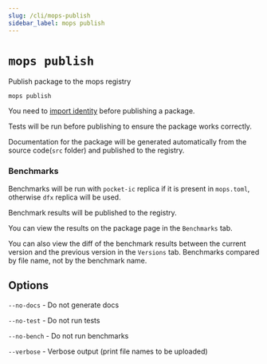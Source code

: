 ```yaml
---
slug: /cli/mops-publish
sidebar_label: mops publish
---
```


# `mops publish`

Publish package to the mops registry
```
mops publish
```

You need to [import identity](/cli/mops-user-import) before publishing a package.

Tests will be run before publishing to ensure the package works correctly.

Documentation for the package will be generated automatically from the source code(`src` folder) and published to the registry.

### Benchmarks

Benchmarks will be run with `pocket-ic` replica if it is present in `mops.toml`, otherwise `dfx` replica will be used.

Benchmark results will be published to the registry.

You can view the results on the package page in the `Benchmarks` tab.

You can also view the diff of the benchmark results between the current version and the previous version in the `Versions` tab. Benchmarks compared by file name, not by the benchmark name.

## Options

`--no-docs` - Do not generate docs

`--no-test` - Do not run tests

`--no-bench` - Do not run benchmarks

`--verbose` - Verbose output (print file names to be uploaded)